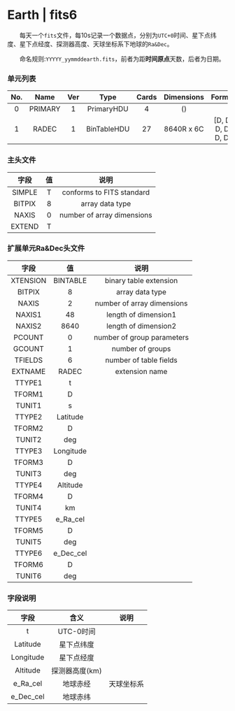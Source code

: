 # Earth | fits6

&emsp;&emsp;每天一个`fits`文件，每10s记录一个数据点，分别为`UTC+0`时间、星下点纬度、星下点经度、探测器高度、天球坐标系下地球的`Ra&Dec`。

&emsp;&emsp;命名规则:`YYYYY_yymmddearth.fits`，前者为距**时间原点**天数，后者为日期。

### 单元列表

| No. |   Name  | Ver |     Type    | Cards | Dimensions |       Format       |
|:---:|:-------:|:---:|:-----------:|:-----:|:----------:|:------------------:|
|  0  | PRIMARY |  1  |  PrimaryHDU |   4   |     ()     |                    |
|  1  |  RADEC  |  1  | BinTableHDU |   27  | 8640R x 6C | [D, D, D, D, D, D] |

### 主头文件

|  字段  | 值 |            说明            |
|:------:|:--:|:--------------------------:|
| SIMPLE | T  | conforms to FITS standard  |
| BITPIX | 8  | array data type            |
| NAXIS  | 0  | number of array dimensions |
| EXTEND | T  |                            |

### 扩展单元Ra&Dec头文件

|   字段   |     值    |            说明            |
|:--------:|:---------:|:--------------------------:|
| XTENSION |  BINTABLE |   binary table extension   |
|  BITPIX  |     8     |       array data type      |
|   NAXIS  |     2     | number of array dimensions |
|  NAXIS1  |     48    |    length of dimension1    |
|  NAXIS2  |    8640   |    length of dimension2    |
|  PCOUNT  |     0     | number of group parameters |
|  GCOUNT  |     1     |      number of groups      |
|  TFIELDS |     6     |   number of table fields   |
|  EXTNAME |   RADEC   |       extension name       |
|  TTYPE1  |     t     |                            |
|  TFORM1  |     D     |                            |
|  TUNIT1  |     s     |                            |
|  TTYPE2  |  Latitude |                            |
|  TFORM2  |     D     |                            |
|  TUNIT2  |    deg    |                            |
|  TTYPE3  | Longitude |                            |
|  TFORM3  |     D     |                            |
|  TUNIT3  |    deg    |                            |
|  TTYPE4  |  Altitude |                            |
|  TFORM4  |     D     |                            |
|  TUNIT4  |     km    |                            |
|  TTYPE5  |  e_Ra_cel |                            |
|  TFORM5  |     D     |                            |
|  TUNIT5  |    deg    |                            |
|  TTYPE6  | e_Dec_cel |                            |
|  TFORM6  |     D     |                            |
|  TUNIT6  |    deg    |                            |

### 字段说明

|    字段   |      含义      |    说明    |
|:---------:|:--------------:|:----------:|
|     t     |    UTC-0时间   |            |
|  Latitude |   星下点纬度   |            |
| Longitude |   星下点经度   |            |
|  Altitude | 探测器高度(km) |            |
|  e_Ra_cel |    地球赤经    | 天球坐标系  |
| e_Dec_cel |    地球赤纬    |            |
